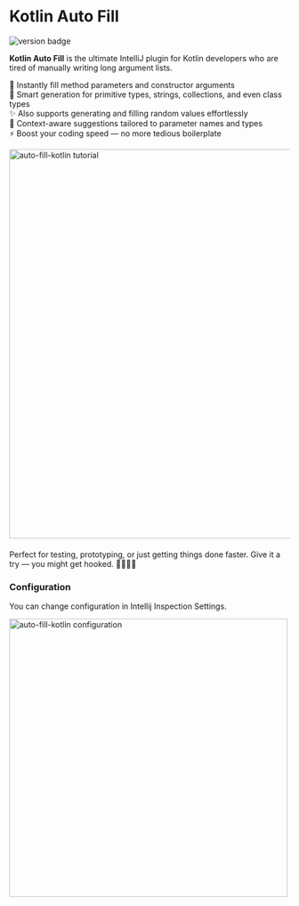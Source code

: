 # Kotlin Auto Fill
![version badge](https://img.shields.io/badge/version-2.0.0-informational)

<!-- Plugin description start -->
**Kotlin Auto Fill** is the ultimate IntelliJ plugin for Kotlin developers who are tired of manually writing long argument lists.

🚀 Instantly fill method parameters and constructor arguments  
🎲 Smart generation for primitive types, strings, collections, and even class types  
✨ Also supports generating and filling random values effortlessly  
🧠 Context-aware suggestions tailored to parameter names and types  
⚡ Boost your coding speed — no more tedious boilerplate  

<a target="_blank" href=https://user-images.githubusercontent.com/38849685/207317959-eb2f5d4d-7bdc-4560-bfdb-5763236d9b9c.gif>
<img style="margin-bottom:20px;" width="700" src="https://user-images.githubusercontent.com/38849685/207317959-eb2f5d4d-7bdc-4560-bfdb-5763236d9b9c.gif" alt="auto-fill-kotlin tutorial"/></a>

<br>
Perfect for testing, prototyping, or just getting things done faster.  
Give it a try — you might get hooked. 🧙🏽‍♂️✨



### Configuration   

You can change configuration in Intellij Inspection Settings.  

<a target="_blank" href="https://github.com/user-attachments/assets/9c214f58-9d10-40fc-bb57-e7692b1320b8">
 <img width="500" src="https://github.com/user-attachments/assets/9c214f58-9d10-40fc-bb57-e7692b1320b8" alt="auto-fill-kotlin configuration">
</a>  

<!-- Plugin description end -->